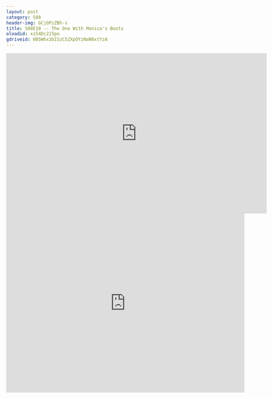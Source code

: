 ```yaml
---
layout: post 
category: S08 
header-img: GCjbPzZBh-s 
title: S08E10 -- The One With Monica's Boots 
oloadid: xz54Dc215po 
gdriveid: 0B5Whx3bISzC5ZXpOYzNaN0xtYzA 
--- 
```

<!--more--> 
<iframe src='https://openload.co/embed/xz54Dc215po/' width='700' height='430' frameborder='0' scrolling='no' allowfullscreen='allowfullscreen'></iframe> 
<iframe src='https://drive.google.com/file/d/0B5Whx3bISzC5ZXpOYzNaN0xtYzA/preview' width='640' height='480' frameborder='0' scrolling='no' allowfullscreen='allowfullscreen'></iframe> 